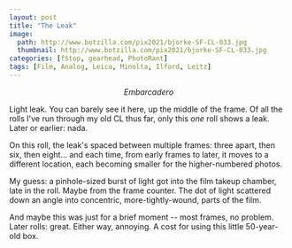 ```yaml
---
layout: post
title: "The Leak"
image:
  path: http://www.botzilla.com/pix2021/bjorke-SF-CL-033.jpg
  thumbnail: http://www.botzilla.com/pix2021/bjorke-SF-CL-033.jpg
categories: [fStop, gearhead, PhotoRant]
tags: [Film, Analog, Leica, Minolta, Ilford, Leitz]
---
```

<center><i>Embarcadero</i></center>

Light leak. You can barely see it here, up the middle of the frame. Of all the rolls I've run through my old CL thus far, only this _one_ roll shows a leak. Later or earlier: nada.

On this roll, the leak's spaced between multiple frames: three apart, then six, then eight... and each time, from early frames to later, it moves to a different location, each becoming smaller for the higher-numbered photos. 

My guess: a pinhole-sized burst of light got into the film takeup chamber, late in the roll. Maybe from the frame counter. The dot of light scattered down an angle into concentric, more-tightly-wound, parts of the film.

And maybe this was just for a brief moment -- most frames, no problem. Later rolls: great. Either way, annoying. A cost for using this little 50-year-old box.

